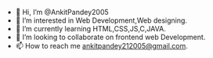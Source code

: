 - 👋 Hi, I’m @AnkitPandey2005
- 👀 I’m interested in Web Development,Web designing.
- 🌱 I’m currently learning HTML,CSS,JS,C,JAVA.
- 💞️ I’m looking to collaborate on frontend web Development.
- 📫 How to reach me ankitpandey212005@gmail.com.

<!---
AnkitPandey2005/AnkitPandey2005 is a ✨ special ✨ repository because its `README.md` (this file) appears on your GitHub profile.
You can click the Preview link to take a look at your changes.
--->
